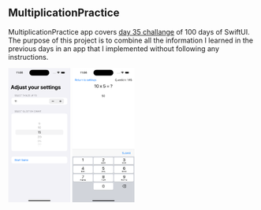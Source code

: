 ## MultiplicationPractice

MultiplicationPractice app covers [day 35 challange](https://www.hackingwithswift.com/100/swiftui/16) of 100 days of SwiftUI. The purpose of this project is to combine all the information I learned in the previous days in an app that I implemented without following any instructions.

<p float="left">
<img src="https://github.com/canonall/100-days-of-swiftui/blob/main/MultiplicationPractice/multiplication.png" width="25%">
<img src="https://github.com/canonall/100-days-of-swiftui/blob/main/MultiplicationPractice/multiplication2.png" width="25%">
</p>
